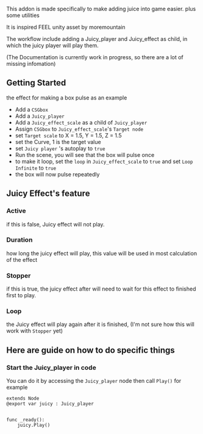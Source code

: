 
This addon is made specifically to make adding juice into game easier.
plus some utilities

It is inspired FEEL unity asset by moremountain

The workflow include adding a Juicy_player and Juicy_effect as child, in which the juicy player will play them.

(The Documentation is currently work in progress, so there are a lot of missing infomation)


## Getting Started
the effect for making a box pulse as an example
- Add a `CSGbox`
- Add a `Juicy_player`
- Add a `Juicy_effect_scale` as a child of `Juicy_player`
- Assign `CSGbox` to `Juicy_effect_scale`'s `Target node`
- set `Target scale` to X = 1.5, Y = 1.5, Z = 1.5
- set the Curve, 1 is the target value
- set `Juicy player` 's autoplay to `true`
- Run the scene, you will see that the box will pulse once
- to make it loop, set the `loop` in `Juicy_effect_scale` to `true` and set `Loop Infinite` to `true`
- the box will now pulse repeatedly

## Juicy Effect's feature

### Active
if this is false, Juicy effect will not play.

### Duration
how long the juicy effect will play, this value will be used in most calculation of the effect

### Stopper
if this is true, the juicy effect after will need to wait for this effect to finished first to play.

### Loop
the Juicy effect will play again after it is finished, (I'm not sure how this will work with `Stopper` yet)





## Here are guide on how to do specific things
### Start the Juicy_player in code
You can do it by accessing the `Juicy_player` node then call `Play()`
for example

```
extends Node
@export var juicy : Juicy_player


func _ready():
	juicy.Play()

```

